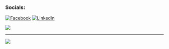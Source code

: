 ### Socials:
[![Facebook](https://img.shields.io/badge/Facebook-%231877F2.svg?logo=Facebook&logoColor=white)](https://facebook.com/beinganik.87) [![LinkedIn](https://img.shields.io/badge/LinkedIn-%230077B5.svg?logo=linkedin&logoColor=white)](https://linkedin.com/in/anik-sarkar-nits) 



![](https://github-readme-streak-stats.herokuapp.com/?user=Anik-Sarkar-01&theme=gotham&hide_border=false)<br/>


<!-- ### Tech Stack:
 ![C](https://img.shields.io/badge/c-%2300599C.svg?style=flat&logo=c&logoColor=white) ![C++](https://img.shields.io/badge/c++-%2300599C.svg?style=flat&logo=c%2B%2B&logoColor=white) ![JavaScript](https://img.shields.io/badge/javascript-%23323330.svg?style=flat&logo=javascript&logoColor=%23F7DF1E) ![HTML5](https://img.shields.io/badge/html5-%23E34F26.svg?style=flat&logo=html5&logoColor=white) ![CSS3](https://img.shields.io/badge/css3-%231572B6.svg?style=flat&logo=css3&logoColor=white) ![Bootstrap](https://img.shields.io/badge/bootstrap-%23563D7C.svg?style=flat&logo=bootstrap&logoColor=white) ![TailwindCSS](https://img.shields.io/badge/tailwindcss-%2338B2AC.svg?style=flat&logo=tailwind-css&logoColor=white) ![MySQL](https://img.shields.io/badge/mysql-%2300f.svg?style=flat&logo=mysql&logoColor=white) ![Netlify](https://img.shields.io/badge/netlify-%23000000.svg?style=flat&logo=netlify&logoColor=#00C7B7) -->


---

[![](https://visitcount.itsvg.in/api?id=Anik-Sarkar-01&icon=7&color=12)](https://visitcount.itsvg.in)



